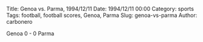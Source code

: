 Title: Genoa vs. Parma, 1994/12/11
Date: 1994/12/11 00:00
Category: sports
Tags: football, football scores, Genoa, Parma
Slug: genoa-vs-parma
Author: carbonero


Genoa 0 - 0 Parma
